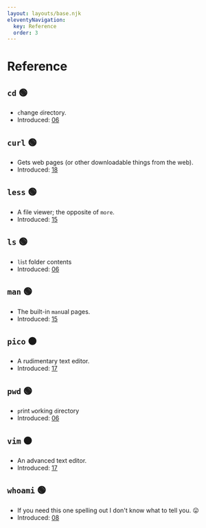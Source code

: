 ```yaml
---
layout: layouts/base.njk
eleventyNavigation:
  key: Reference
  order: 3
---
```


# Reference

## `cd` 🟢

- `c`hange `d`irectory.
- Introduced: [06](/learn/06-the-structure-of-a-command/)

## `curl` 🟢

- Gets web pages (or other downloadable things from the web).
- Introduced: [18](/learn/18-homebrew/)

## `less` 🟢

- A file viewer; the opposite of `more`.
- Introduced: [15](/learn/15-less-is-more/)

## `ls` 🟢

- `l`i`s`t folder contents
- Introduced: [06](/learn/06-the-structure-of-a-command/)

## `man` 🟢

- The built-in `man`ual pages.
- Introduced: [15](/learn/15-less-is-more/)

## `pico` 🟠

- A rudimentary text editor.
- Introduced: [17](/learn/17-a-rapid-advance/)

## `pwd` 🟢

- `p`rint `w`orking `d`irectory
- Introduced: [06](/learn/06-the-structure-of-a-command/)

## `vim` 🟠

- An advanced text editor.
- Introduced: [17](/learn/17-a-rapid-advance/)

## `whoami` 🟢

- If you need this one spelling out I don't know what to tell you. 😛
- Introduced: [08](/learn/08-file-paths/)
